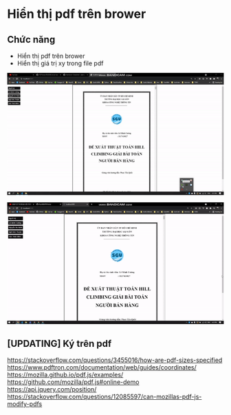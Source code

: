# Hiển thị pdf trên brower

## Chức năng

- Hiển thị pdf trên brower
- Hiển thị giá trị xy trong file pdf

![alt](./picture.gif)

![alt](./picture2.gif)

## [UPDATING] Ký trên pdf

https://stackoverflow.com/questions/3455016/how-are-pdf-sizes-specified
https://www.pdftron.com/documentation/web/guides/coordinates/
https://mozilla.github.io/pdf.js/examples/
https://github.com/mozilla/pdf.js#online-demo
https://api.jquery.com/position/
https://stackoverflow.com/questions/12085597/can-mozillas-pdf-js-modify-pdfs
